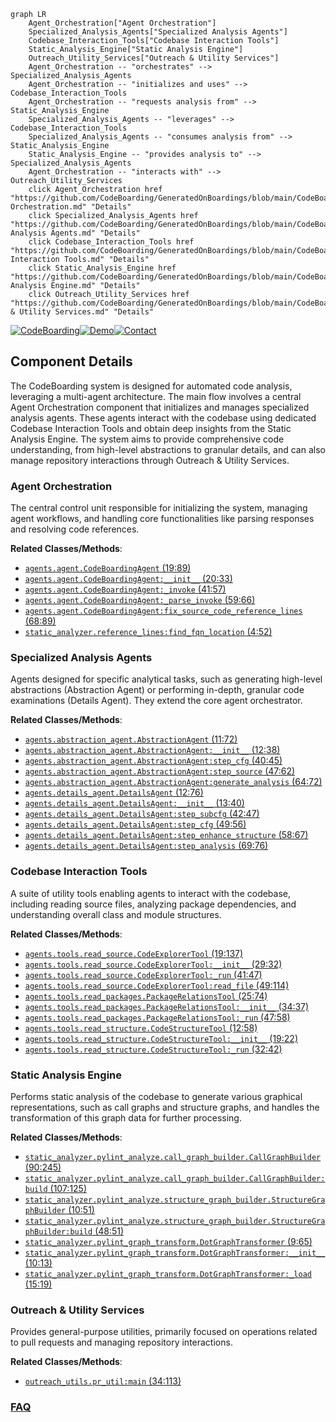 ```mermaid
graph LR
    Agent_Orchestration["Agent Orchestration"]
    Specialized_Analysis_Agents["Specialized Analysis Agents"]
    Codebase_Interaction_Tools["Codebase Interaction Tools"]
    Static_Analysis_Engine["Static Analysis Engine"]
    Outreach_Utility_Services["Outreach & Utility Services"]
    Agent_Orchestration -- "orchestrates" --> Specialized_Analysis_Agents
    Agent_Orchestration -- "initializes and uses" --> Codebase_Interaction_Tools
    Agent_Orchestration -- "requests analysis from" --> Static_Analysis_Engine
    Specialized_Analysis_Agents -- "leverages" --> Codebase_Interaction_Tools
    Specialized_Analysis_Agents -- "consumes analysis from" --> Static_Analysis_Engine
    Static_Analysis_Engine -- "provides analysis to" --> Specialized_Analysis_Agents
    Agent_Orchestration -- "interacts with" --> Outreach_Utility_Services
    click Agent_Orchestration href "https://github.com/CodeBoarding/GeneratedOnBoardings/blob/main/CodeBoarding/Agent Orchestration.md" "Details"
    click Specialized_Analysis_Agents href "https://github.com/CodeBoarding/GeneratedOnBoardings/blob/main/CodeBoarding/Specialized Analysis Agents.md" "Details"
    click Codebase_Interaction_Tools href "https://github.com/CodeBoarding/GeneratedOnBoardings/blob/main/CodeBoarding/Codebase Interaction Tools.md" "Details"
    click Static_Analysis_Engine href "https://github.com/CodeBoarding/GeneratedOnBoardings/blob/main/CodeBoarding/Static Analysis Engine.md" "Details"
    click Outreach_Utility_Services href "https://github.com/CodeBoarding/GeneratedOnBoardings/blob/main/CodeBoarding/Outreach & Utility Services.md" "Details"
```
[![CodeBoarding](https://img.shields.io/badge/Generated%20by-CodeBoarding-9cf?style=flat-square)](https://github.com/CodeBoarding/GeneratedOnBoardings)[![Demo](https://img.shields.io/badge/Try%20our-Demo-blue?style=flat-square)](https://www.codeboarding.org/demo)[![Contact](https://img.shields.io/badge/Contact%20us%20-%20contact@codeboarding.org-lightgrey?style=flat-square)](mailto:contact@codeboarding.org)

## Component Details

The CodeBoarding system is designed for automated code analysis, leveraging a multi-agent architecture. The main flow involves a central Agent Orchestration component that initializes and manages specialized analysis agents. These agents interact with the codebase using dedicated Codebase Interaction Tools and obtain deep insights from the Static Analysis Engine. The system aims to provide comprehensive code understanding, from high-level abstractions to granular details, and can also manage repository interactions through Outreach & Utility Services.

### Agent Orchestration
The central control unit responsible for initializing the system, managing agent workflows, and handling core functionalities like parsing responses and resolving code references.


**Related Classes/Methods**:

- <a href="https://github.com/CodeBoarding/CodeBoarding/blob/master/agents/agent.py#L19-L89" target="_blank" rel="noopener noreferrer">`agents.agent.CodeBoardingAgent` (19:89)</a>
- <a href="https://github.com/CodeBoarding/CodeBoarding/blob/master/agents/agent.py#L20-L33" target="_blank" rel="noopener noreferrer">`agents.agent.CodeBoardingAgent:__init__` (20:33)</a>
- <a href="https://github.com/CodeBoarding/CodeBoarding/blob/master/agents/agent.py#L41-L57" target="_blank" rel="noopener noreferrer">`agents.agent.CodeBoardingAgent:_invoke` (41:57)</a>
- <a href="https://github.com/CodeBoarding/CodeBoarding/blob/master/agents/agent.py#L59-L66" target="_blank" rel="noopener noreferrer">`agents.agent.CodeBoardingAgent:_parse_invoke` (59:66)</a>
- <a href="https://github.com/CodeBoarding/CodeBoarding/blob/master/agents/agent.py#L68-L89" target="_blank" rel="noopener noreferrer">`agents.agent.CodeBoardingAgent:fix_source_code_reference_lines` (68:89)</a>
- <a href="https://github.com/CodeBoarding/CodeBoarding/blob/master/static_analyzer/reference_lines.py#L4-L52" target="_blank" rel="noopener noreferrer">`static_analyzer.reference_lines:find_fqn_location` (4:52)</a>


### Specialized Analysis Agents
Agents designed for specific analytical tasks, such as generating high-level abstractions (Abstraction Agent) or performing in-depth, granular code examinations (Details Agent). They extend the core agent orchestrator.


**Related Classes/Methods**:

- <a href="https://github.com/CodeBoarding/CodeBoarding/blob/master/agents/abstraction_agent.py#L11-L72" target="_blank" rel="noopener noreferrer">`agents.abstraction_agent.AbstractionAgent` (11:72)</a>
- <a href="https://github.com/CodeBoarding/CodeBoarding/blob/master/agents/abstraction_agent.py#L12-L38" target="_blank" rel="noopener noreferrer">`agents.abstraction_agent.AbstractionAgent:__init__` (12:38)</a>
- <a href="https://github.com/CodeBoarding/CodeBoarding/blob/master/agents/abstraction_agent.py#L40-L45" target="_blank" rel="noopener noreferrer">`agents.abstraction_agent.AbstractionAgent:step_cfg` (40:45)</a>
- <a href="https://github.com/CodeBoarding/CodeBoarding/blob/master/agents/abstraction_agent.py#L47-L62" target="_blank" rel="noopener noreferrer">`agents.abstraction_agent.AbstractionAgent:step_source` (47:62)</a>
- <a href="https://github.com/CodeBoarding/CodeBoarding/blob/master/agents/abstraction_agent.py#L64-L72" target="_blank" rel="noopener noreferrer">`agents.abstraction_agent.AbstractionAgent:generate_analysis` (64:72)</a>
- <a href="https://github.com/CodeBoarding/CodeBoarding/blob/master/agents/details_agent.py#L12-L76" target="_blank" rel="noopener noreferrer">`agents.details_agent.DetailsAgent` (12:76)</a>
- <a href="https://github.com/CodeBoarding/CodeBoarding/blob/master/agents/details_agent.py#L13-L40" target="_blank" rel="noopener noreferrer">`agents.details_agent.DetailsAgent:__init__` (13:40)</a>
- <a href="https://github.com/CodeBoarding/CodeBoarding/blob/master/agents/details_agent.py#L42-L47" target="_blank" rel="noopener noreferrer">`agents.details_agent.DetailsAgent:step_subcfg` (42:47)</a>
- <a href="https://github.com/CodeBoarding/CodeBoarding/blob/master/agents/details_agent.py#L49-L56" target="_blank" rel="noopener noreferrer">`agents.details_agent.DetailsAgent:step_cfg` (49:56)</a>
- <a href="https://github.com/CodeBoarding/CodeBoarding/blob/master/agents/details_agent.py#L58-L67" target="_blank" rel="noopener noreferrer">`agents.details_agent.DetailsAgent:step_enhance_structure` (58:67)</a>
- <a href="https://github.com/CodeBoarding/CodeBoarding/blob/master/agents/details_agent.py#L69-L76" target="_blank" rel="noopener noreferrer">`agents.details_agent.DetailsAgent:step_analysis` (69:76)</a>


### Codebase Interaction Tools
A suite of utility tools enabling agents to interact with the codebase, including reading source files, analyzing package dependencies, and understanding overall class and module structures.


**Related Classes/Methods**:

- <a href="https://github.com/CodeBoarding/CodeBoarding/blob/master/agents/tools/read_source.py#L19-L137" target="_blank" rel="noopener noreferrer">`agents.tools.read_source.CodeExplorerTool` (19:137)</a>
- <a href="https://github.com/CodeBoarding/CodeBoarding/blob/master/agents/tools/read_source.py#L29-L32" target="_blank" rel="noopener noreferrer">`agents.tools.read_source.CodeExplorerTool:__init__` (29:32)</a>
- <a href="https://github.com/CodeBoarding/CodeBoarding/blob/master/agents/tools/read_source.py#L41-L47" target="_blank" rel="noopener noreferrer">`agents.tools.read_source.CodeExplorerTool:_run` (41:47)</a>
- <a href="https://github.com/CodeBoarding/CodeBoarding/blob/master/agents/tools/read_source.py#L49-L114" target="_blank" rel="noopener noreferrer">`agents.tools.read_source.CodeExplorerTool:read_file` (49:114)</a>
- <a href="https://github.com/CodeBoarding/CodeBoarding/blob/master/agents/tools/read_packages.py#L25-L74" target="_blank" rel="noopener noreferrer">`agents.tools.read_packages.PackageRelationsTool` (25:74)</a>
- <a href="https://github.com/CodeBoarding/CodeBoarding/blob/master/agents/tools/read_packages.py#L34-L37" target="_blank" rel="noopener noreferrer">`agents.tools.read_packages.PackageRelationsTool:__init__` (34:37)</a>
- <a href="https://github.com/CodeBoarding/CodeBoarding/blob/master/agents/tools/read_packages.py#L47-L58" target="_blank" rel="noopener noreferrer">`agents.tools.read_packages.PackageRelationsTool:_run` (47:58)</a>
- <a href="https://github.com/CodeBoarding/CodeBoarding/blob/master/agents/tools/read_structure.py#L12-L58" target="_blank" rel="noopener noreferrer">`agents.tools.read_structure.CodeStructureTool` (12:58)</a>
- <a href="https://github.com/CodeBoarding/CodeBoarding/blob/master/agents/tools/read_structure.py#L19-L22" target="_blank" rel="noopener noreferrer">`agents.tools.read_structure.CodeStructureTool:__init__` (19:22)</a>
- <a href="https://github.com/CodeBoarding/CodeBoarding/blob/master/agents/tools/read_structure.py#L32-L42" target="_blank" rel="noopener noreferrer">`agents.tools.read_structure.CodeStructureTool:_run` (32:42)</a>


### Static Analysis Engine
Performs static analysis of the codebase to generate various graphical representations, such as call graphs and structure graphs, and handles the transformation of this graph data for further processing.


**Related Classes/Methods**:

- <a href="https://github.com/CodeBoarding/CodeBoarding/blob/master/static_analyzer/pylint_analyze/call_graph_builder.py#L90-L245" target="_blank" rel="noopener noreferrer">`static_analyzer.pylint_analyze.call_graph_builder.CallGraphBuilder` (90:245)</a>
- <a href="https://github.com/CodeBoarding/CodeBoarding/blob/master/static_analyzer/pylint_analyze/call_graph_builder.py#L107-L125" target="_blank" rel="noopener noreferrer">`static_analyzer.pylint_analyze.call_graph_builder.CallGraphBuilder:build` (107:125)</a>
- <a href="https://github.com/CodeBoarding/CodeBoarding/blob/master/static_analyzer/pylint_analyze/structure_graph_builder.py#L10-L51" target="_blank" rel="noopener noreferrer">`static_analyzer.pylint_analyze.structure_graph_builder.StructureGraphBuilder` (10:51)</a>
- <a href="https://github.com/CodeBoarding/CodeBoarding/blob/master/static_analyzer/pylint_analyze/structure_graph_builder.py#L48-L51" target="_blank" rel="noopener noreferrer">`static_analyzer.pylint_analyze.structure_graph_builder.StructureGraphBuilder:build` (48:51)</a>
- <a href="https://github.com/CodeBoarding/CodeBoarding/blob/master/static_analyzer/pylint_graph_transform.py#L9-L65" target="_blank" rel="noopener noreferrer">`static_analyzer.pylint_graph_transform.DotGraphTransformer` (9:65)</a>
- <a href="https://github.com/CodeBoarding/CodeBoarding/blob/master/static_analyzer/pylint_graph_transform.py#L10-L13" target="_blank" rel="noopener noreferrer">`static_analyzer.pylint_graph_transform.DotGraphTransformer:__init__` (10:13)</a>
- <a href="https://github.com/CodeBoarding/CodeBoarding/blob/master/static_analyzer/pylint_graph_transform.py#L15-L19" target="_blank" rel="noopener noreferrer">`static_analyzer.pylint_graph_transform.DotGraphTransformer:_load` (15:19)</a>


### Outreach & Utility Services
Provides general-purpose utilities, primarily focused on operations related to pull requests and managing repository interactions.


**Related Classes/Methods**:

- <a href="https://github.com/CodeBoarding/CodeBoarding/blob/master/outreach_utils/pr_util.py#L34-L113" target="_blank" rel="noopener noreferrer">`outreach_utils.pr_util:main` (34:113)</a>




### [FAQ](https://github.com/CodeBoarding/GeneratedOnBoardings/tree/main?tab=readme-ov-file#faq)
